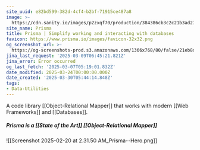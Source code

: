 ```yaml
---
site_uuid: e82bd599-382d-4cf4-b2bf-71915ce487a8
image: >-
  https://cdn.sanity.io/images/p2zxqf70/production/384386cb3c2c21b3ad27c6b6758547fe18b08ac1-1200x630.png
site_name: Prisma
title: Prisma | Simplify working and interacting with databases
favicon: https://www.prisma.io/images/favicon-32x32.png
og_screenshot_url: >-
  https://og-screenshots-prod.s3.amazonaws.com/1366x768/80/false/21eb8d2b8a560f67e14af1a9c4078967a03840fc96a86c2830ce946376c912ee.jpeg
jina_last_request: '2025-03-09T06:45:21.821Z'
jina_error: Error occurred
og_last_fetch: '2025-03-07T05:19:01.832Z'
date_modified: 2025-03-24T00:00:00.000Z
date_created: '2025-03-30T05:44:14.848Z'
tags:
- Data-Utilities
---
```









A code library [[Object-Relational Mapper]] that works with modern [[Web Frameworks]] and [[Databases]].

##### Prisma is a [[State of the Art]] [[Object-Relational Mapper]]
![[Screenshot 2025-02-20 at 2.31.50 AM_Prisma--Hero.png]]
